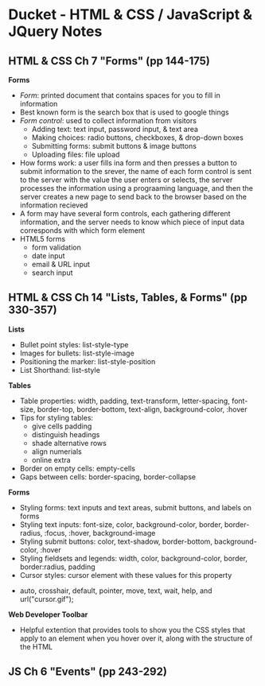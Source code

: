 # Ducket - HTML & CSS / JavaScript & JQuery Notes

## HTML & CSS Ch 7 "Forms" (pp 144-175)
**Forms**
- *Form*: printed document that contains spaces for you to fill in information
- Best known form is the search box that is used to google things
- *Form control*: used to collect information from visitors
  * Adding text: text input, password input, & text area
  * Making choices: radio buttons, checkboxes, & drop-down boxes
  * Submitting forms: submit buttons & image buttons
  * Uploading files: file upload
- How forms work: a user fills ina form and then presses a button to submit information to the srever, the name of each form control is sent to the server with the value the user enters or selects, the server processes the information using a prograaming language, and then the server creates a new page to send back to the browser based on the information recieved
- A form may have several form controls, each gathering different information, and the server needs to know which piece of input data corresponds with which form element
- HTML5 forms
  * form validation
  * date input
  * email & URL input
  * search input

## HTML & CSS Ch 14 "Lists, Tables, & Forms" (pp 330-357)
**Lists**
- Bullet point styles: list-style-type
- Images for bullets: list-style-image
- Positioning the marker: list-style-position
- List Shorthand: list-style

**Tables**
- Table properties: width, padding, text-transform, letter-spacing, font-size, border-top, border-bottom, text-align, background-color, :hover
- Tips for styling tables:
  * give cells padding
  * distinguish headings
  * shade alternative rows
  * align numerials
  * online extra
- Border on empty cells: empty-cells
- Gaps between cells: border-spacing, border-collapse

**Forms**
- Styling forms: text inputs and text areas, submit buttons, and labels on forms
- Styling text inputs: font-size, color, background-color, border, border-radius, :focus, :hover, background-image
- Styling submit buttons: color, text-shadow, border-bottom, background-color, :hover
- Styling fieldsets and legends: width, color, background-color, border, border:radius, padding
- Cursor styles: cursor element with these values for this property
* auto, crosshair, default, pointer, move, text, wait, help, and url("cursor.gif");

**Web Developer Toolbar**
- Helpful extention that provides tools to show you the CSS styles that apply to an element when you hover over it, along with the structure of the HTML

## JS Ch 6 "Events" (pp 243-292)